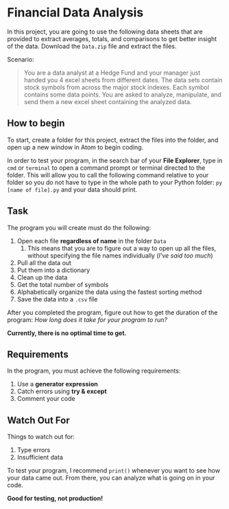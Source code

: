 # Financial Data Analysis
In this project, you are going to use the following data sheets that are provided to extract averages, totals, and comparisons to get better insight of the data. Download the `Data.zip` file and extract the files.

Scenario:
> You are a data analyst at a Hedge Fund and your manager just handed you 4 excel sheets from different dates. The data sets contain stock symbols from across the major stock indexes. Each symbol contains some data points. You are asked to analyze, manipulate, and send them a new excel sheet containing the analyzed data.

## How to begin
To start, create a folder for this project, extract the files into the folder, and open up a new window in Atom to begin coding.

In order to test your program, in the search bar of your **File Explorer**, type in `cmd` or `terminal` to open a command prompt or terminal directed to the folder. This will allow you to call the following command relative to your folder so you do not have to type in the whole path to your Python folder: `py [name of file].py` and your data should print.

## Task
The program you will create must do the following:
1. Open each file **regardless of name** in the folder `Data`
   1. This means that you are to figure out a way to open up all the files, without specifying the file names individually (*I've said too much*)
1. Pull all the data out
1. Put them into a dictionary
1. Clean up the data
1. Get the total number of symbols
1. Alphabetically organize the data using the fastest sorting method
1. Save the data into a `.csv` file

After you completed the program, figure out how to get the duration of the program: *How long does it take for your program to run?* 

**Currently, there is no optimal time to get.**

## Requirements
In the program, you must achieve the following requirements:
1. Use a **generator expression**
1. Catch errors using **try & except**
1. Comment your code

## Watch Out For
Things to watch out for:
1. Type errors
1. Insufficient data

To test your program, I recommend `print()` whenever you want to see how your data came out. From there, you can analyze what is going on in your code. 

**Good for testing, not production!**
